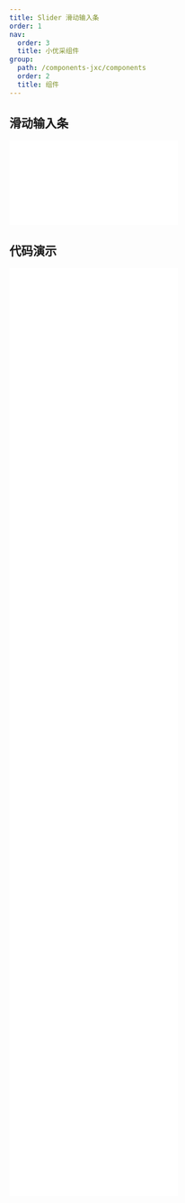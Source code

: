 ```yaml
---
title: Slider 滑动输入条
order: 1
nav:
  order: 3
  title: 小优采组件
group:
  path: /components-jxc/components
  order: 2
  title: 组件
---
```


## 滑动输入条

<div>
<embed src="@docs-common/slider/index.md"></embed>
</div>
        
## 代码演示

<Row gutter=8>

  <Col span=12>
    
  <div class="code-box"><embed src="@abiz-rc-jxc/slider/demo/basic-slider-jxc.md"></embed></div>
          
  <div class="code-box"><embed src="@abiz-rc-jxc/slider/demo/icon-slider-slider-jxc.md"></embed></div>
          
  <div class="code-box"><embed src="@abiz-rc-jxc/slider/demo/event-slider-jxc.md"></embed></div>
          
  <div class="code-box"><embed src="@abiz-rc-jxc/slider/demo/vertical-slider-jxc.md"></embed></div>
          
  <div class="code-box"><embed src="@abiz-rc-jxc/slider/demo/reverse-slider-jxc.md"></embed></div>
          
  </Col>
          
  <Col span=12>
    
  <div class="code-box"><embed src="@abiz-rc-jxc/slider/demo/input-number-slider-jxc.md"></embed></div>
          
  <div class="code-box"><embed src="@abiz-rc-jxc/slider/demo/tip-formatter-slider-jxc.md"></embed></div>
          
  <div class="code-box"><embed src="@abiz-rc-jxc/slider/demo/mark-slider-jxc.md"></embed></div>
          
  <div class="code-box"><embed src="@abiz-rc-jxc/slider/demo/show-tooltip-slider-jxc.md"></embed></div>
          
  <div class="code-box"><embed src="@abiz-rc-jxc/slider/demo/dragableTrack-slider-jxc.md"></embed></div>
          
  </Col>
          
</Row>
        
<div><embed src="@docs-common/slider/index-api.md"></embed><div>
